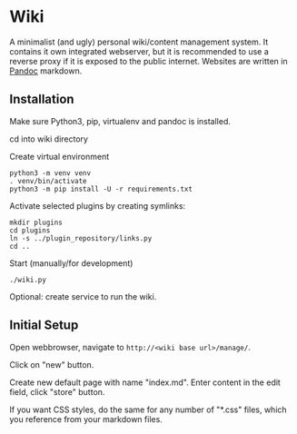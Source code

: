 # Wiki

A minimalist (and ugly) personal wiki/content management system. It contains it own integrated webserver, but it is recommended to use a reverse proxy if it is exposed to the public internet. Websites are written in [Pandoc](https://pandoc.org/MANUAL.html#pandocs-markdown) markdown.


## Installation

Make sure Python3, pip, virtualenv and pandoc is installed.

cd into wiki directory

Create virtual environment

    python3 -m venv venv
    . venv/bin/activate
    python3 -m pip install -U -r requirements.txt

Activate selected plugins by creating symlinks:

    mkdir plugins
    cd plugins
    ln -s ../plugin_repository/links.py
    cd ..

Start (manually/for development)

    ./wiki.py

Optional: create service to run the wiki.


## Initial Setup

Open webbrowser, navigate to `http://<wiki base url>/manage/`.

Click on "new" button.

Create new default page with name "index.md". Enter content in the edit field, click "store" button.

If you want CSS styles, do the same for any number of "\*.css" files, which you reference from your markdown files.

